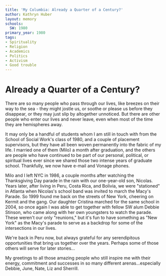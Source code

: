 ```yaml
---
title: 'My Columbia: Already a Quarter of a Century?'
author: Kathryn Huber
layout: memory
schools:
  SW: 1980
primary_year: 1980
tags:
- Spirituality
- Religion
- Academics
- Politics
- Activism
- Good trouble
---
```

# Already a Quarter of a Century?

There are so many people who pass through our lives, like breezes on their way to the sea - they might jostle us, or soothe or please us before they disappear, or they may just slip by altogether unnoticed. But there are other people who enter our lives and never leave, even when most of the time they are hemispheres away.

It may only be a handful of students whom I am still in touch with from the School of Social Work's class of 1980, and a couple of placement supervisors, but they have all been woven permanently into the fabric of my life. I married one of them (Milo) a month after graduation, and the others are people who have continued to be part of our personal, political, or spiritual lives ever since we shared those two intense years of graduate school.  Thankfully, we now have e-mail and Vonage phones.

Milo and I left NYC in 1986, a couple months after watching the Thanksgiving Day parade in the rain with our one-year-old son, Nicolas. Years later, after living in Peru, Costa Rica, and Bolivia, we were "stationed" in Atlanta when Nicolas's school band was invited to march the Macy's Parade. So 1999 found me back on the streets of New York, cheering on Kermit and the gang. Our daughter Cristina marched for the same school in 2004, so once again I was able to get together with fellow SW alum Debbie Stinson, who came along with her own youngsters to watch the parade. These weren't our only "reunions," but it's fun to have something as "New York" as the Macy's parade to serve as a backdrop for some of the intersections in our lives.

We're back in Peru now, but always grateful for any serendipitous opportunities that bring us together over the years. Perhaps some of those others will serve for later stories...

My greetings to all those amazing people who still inspire me with their energy, commitment and successes in so many different arenas...especially Debbie, June, Nate, Liz and Sherrill.
